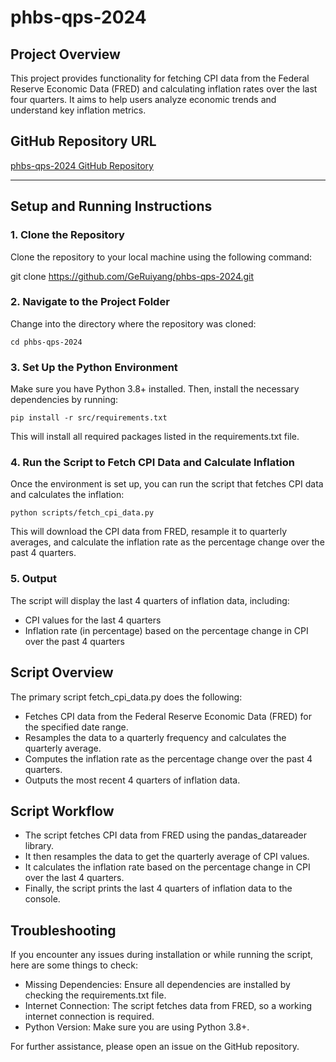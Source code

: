 # phbs-qps-2024

## Project Overview
This project provides functionality for fetching CPI data from the Federal Reserve Economic Data (FRED) and calculating inflation rates over the last four quarters. It aims to help users analyze economic trends and understand key inflation metrics.

## GitHub Repository URL
[phbs-qps-2024 GitHub Repository](https://github.com/GeRuiyang/phbs-qps-2024)

---

## Setup and Running Instructions

### 1. Clone the Repository

Clone the repository to your local machine using the following command:

git clone https://github.com/GeRuiyang/phbs-qps-2024.git

### 2. Navigate to the Project Folder

Change into the directory where the repository was cloned:

    cd phbs-qps-2024

### 3. Set Up the Python Environment

Make sure you have Python 3.8+ installed. Then, install the necessary dependencies by running:

    pip install -r src/requirements.txt

This will install all required packages listed in the requirements.txt file.

### 4. Run the Script to Fetch CPI Data and Calculate Inflation

Once the environment is set up, you can run the script that fetches CPI data and calculates the inflation:

    python scripts/fetch_cpi_data.py

This will download the CPI data from FRED, resample it to quarterly averages, and calculate the inflation rate as the percentage change over the past 4 quarters.

### 5. Output

The script will display the last 4 quarters of inflation data, including:

- CPI values for the last 4 quarters
- Inflation rate (in percentage) based on the percentage change in CPI over the past 4 quarters

## Script Overview

The primary script fetch_cpi_data.py does the following:

- Fetches CPI data from the Federal Reserve Economic Data (FRED) for the specified date range.
- Resamples the data to a quarterly frequency and calculates the quarterly average.
- Computes the inflation rate as the percentage change over the past 4 quarters.
- Outputs the most recent 4 quarters of inflation data.

## Script Workflow

- The script fetches CPI data from FRED using the pandas_datareader library.
- It then resamples the data to get the quarterly average of CPI values.
- It calculates the inflation rate based on the percentage change in CPI over the last 4 quarters.
- Finally, the script prints the last 4 quarters of inflation data to the console.

## Troubleshooting

If you encounter any issues during installation or while running the script, here are some things to check:

- Missing Dependencies: Ensure all dependencies are installed by checking the requirements.txt file.
- Internet Connection: The script fetches data from FRED, so a working internet connection is required.
- Python Version: Make sure you are using Python 3.8+.

For further assistance, please open an issue on the GitHub repository.
